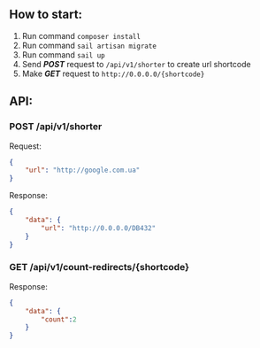 ## How to start:
1. Run command `composer install`
1. Run command `sail artisan migrate`
1. Run command `sail up`
1. Send ***POST*** request to `/api/v1/shorter` to create url shortcode
1. Make ***GET*** request to `http://0.0.0.0/{shortcode}` 

## API:

### POST /api/v1/shorter
Request:
```json
{
    "url": "http://google.com.ua"
}
```

Response:
```json
{
    "data": {
        "url": "http://0.0.0.0/DB432"
    }
}
```

### GET /api/v1/count-redirects/{shortcode}

Response:
```json
{
    "data": {
        "count":2
    }
}
```
